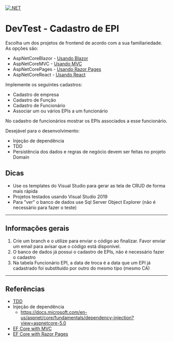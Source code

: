 [![.NET](https://github.com/cvti2018/devtest-2021/actions/workflows/dotnet.yml/badge.svg)](https://github.com/cvti2018/devtest-2021/actions/workflows/dotnet.yml)

# DevTest - Cadastro de EPI

Escolha um dos projetos de frontend de acordo com a sua familiariedade. As opções são:
- AspNetCoreBlazor - [Usando Blazor](https://docs.microsoft.com/en-us/aspnet/core/blazor/?view=aspnetcore-5.0)
- AspNetCoreMVC - [Usando MVC](https://docs.microsoft.com/en-us/aspnet/core/mvc/overview?view=aspnetcore-5.0)
- AspNetCorePages - [Usando Razor Pages](https://docs.microsoft.com/en-us/aspnet/core/razor-pages/?view=aspnetcore-5.0&tabs=visual-studio)
- AspNetCoreReact - [Usando React](https://docs.microsoft.com/en-us/aspnet/core/client-side/spa/react?view=aspnetcore-5.0&tabs=visual-studio)

Implemente os seguintes cadastros:

- Cadastro de empresa
- Cadastro de Função
- Cadastro de Funcionário
- Associar um ou vários EPIs a um funcionário

No cadastro de funcionários mostrar os EPIs associados a esse funcionário.

Desejável para o desenvolvimento:
- Injeção de dependência
- TDD
- Persistência dos dados e regras de negócio devem ser feitas no projeto Domain

## Dicas
- Use os templates do Visual Studio para gerar as tela de CRUD de forma mais rápida
- Projetos testados usando Visual Studio 2019
- Para "ver" o banco de dados use Sql Server Object Explorer (não é necessário para fazer o teste)

---
## Informações gerais

1. Crie um branch e o utilize para enviar o código ao finalizar. Favor enviar um email para avisar que o código está disponível.
2. O banco de dados já possui o cadastro de EPIs, não é necessário fazer o cadastro
3. Na tabela Funcionário EPI, a data de troca é a data que um EPI já cadastrado foi substituído por outro do mesmo tipo (mesmo CA)

---
## Referências
- [TDD](https://en.wikipedia.org/wiki/Test-driven_development)
- Injeção de dependência
    - https://docs.microsoft.com/en-us/aspnet/core/fundamentals/dependency-injection?view=aspnetcore-5.0
- [EF Core with MVC](https://docs.microsoft.com/en-us/aspnet/core/data/ef-mvc/intro?view=aspnetcore-5.0)
- [	EF Core with Razor Pages ](https://docs.microsoft.com/en-us/aspnet/core/data/ef-rp/intro?view=aspnetcore-5.0&tabs=visual-studio)
